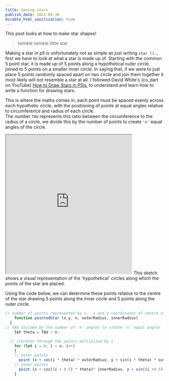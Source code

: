 ```yaml
---
title: Seeing stars 
publish_date: 2023-04-30
disable_html_sanitization: true
---
```

This post looks at how to make star shapes!

> twinkle twinkle little star  

Making a star in p5 is unfortunately not as simple as just writing `star ()`... first we have to look at what a star is made up of.  Starting with the common 5 point star, it is made up of 5 points along a hypothetical outer circle, joined to 5 points on a smaller inner circle.  In saying that, if we were to just place 5 points randomly spaced apart on two circle and join them together it most likely will not resemble a star at all.  I followed David White's (co_dart on YouTube) [How to Draw Stars in P5js](https://www.youtube.com/watch?v=rSp5iSTXwAY), to understand and learn how to write a function for drawing stars.

This is where the maths comes in, each point must be spaced evenly across each hypothetic circle, with the positioning of points at equal angles relative to circumference and radius of each circle.  
The number `TAU` represents this ratio between the circumference to the radius of a circle, we divide this by the number of points to create `'n'` equal angles of the circle.

<iframe width = "400" height = "442" src="https://editor.p5js.org/kirstinmeows/full/SytXscgY7"></iframe> 
This sketch shows a visual representation of the 'hypothetical' circles along which the points of the star are placed.  

Using the code below, we can determine these points relative to the centre of the star drawing 5 points along the inner circle and 5 points along the outer circle.
```javascript 
// number of points represented by n.  x and y coordinates of centre of star
    function pointedStar (x,y, n, outerRadius, innerRadius)
  {
// TAU divided by the number of 'n' angles to create 'n' equal angles 
    let theta = TAU / n; 

  // iterates through the points multiplied by i 
    for (let i = 0; i < n; i++)
    {
    // outer points  
      point (x + cos(i * theta) * outerRadius, y + sin(i * theta) * outerRadius);
    // inner points
      point (x + cos((i + 0.5) * theta)* innerRadius, y + sin((i +0.5)* theta)*innerRadius);
    }
```
